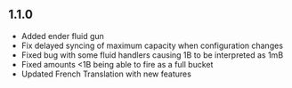 1.1.0
-
- Added ender fluid gun
- Fix delayed syncing of maximum capacity when configuration changes
- Fixed bug with some fluid handlers causing 1B to be interpreted as 1mB
- Fixed amounts <1B being able to fire as a full bucket
- Updated French Translation with new features